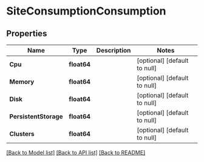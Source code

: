 # SiteConsumptionConsumption

## Properties
Name | Type | Description | Notes
------------ | ------------- | ------------- | -------------
**Cpu** | **float64** |  | [optional] [default to null]
**Memory** | **float64** |  | [optional] [default to null]
**Disk** | **float64** |  | [optional] [default to null]
**PersistentStorage** | **float64** |  | [optional] [default to null]
**Clusters** | **float64** |  | [optional] [default to null]

[[Back to Model list]](../README.md#documentation-for-models) [[Back to API list]](../README.md#documentation-for-api-endpoints) [[Back to README]](../README.md)

